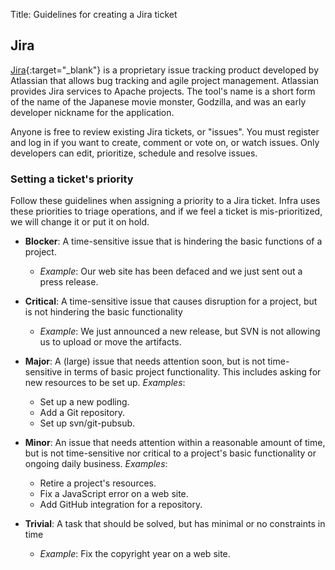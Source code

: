 Title: Guidelines for creating a Jira ticket

## Jira

[Jira](https://issues.apache.org/jira){:target="_blank"} is a proprietary issue tracking product developed by Atlassian that allows bug tracking and agile project management. Atlassian provides Jira services to Apache projects. The tool's name is a short form of the name of the Japanese movie monster, Godzilla, and was an early developer nickname for the application.

Anyone is free to review existing Jira tickets, or "issues". You must register and log in if you want to create, comment or vote on, or watch issues. Only developers can edit, prioritize, schedule and resolve issues.

### Setting a ticket's priority

Follow these guidelines when assigning a priority to a Jira ticket. Infra uses these priorities to triage operations, and if we feel a ticket is mis-prioritized, we will change it or put it on hold.

- **Blocker**: A time-sensitive issue that is hindering the basic functions of a project.
  - *Example*: Our web site has been defaced and we just sent out a press release.

- **Critical**: A time-sensitive issue that causes disruption for a project, but is not hindering the basic functionality
  - *Example*: We just announced a new release, but SVN is not allowing us to upload or move the artifacts.

- **Major**: A (large) issue that needs attention soon, but is not time-sensitive in terms of basic project functionality. This includes asking for new resources to be set up. *Examples*:
   - Set up a new podling.
   - Add a Git repository.
   - Set up svn/git-pubsub.

- **Minor**: An issue that needs attention within a reasonable amount of time, but is not time-sensitive nor critical to a project's basic functionality or ongoing daily business. *Examples*:
  - Retire a project's resources.
  - Fix a JavaScript error on a web site.
  - Add GitHub integration for a repository.

- **Trivial**: A task that should be solved, but has minimal or no constraints in time
  - *Example*: Fix the copyright year on a web site.
